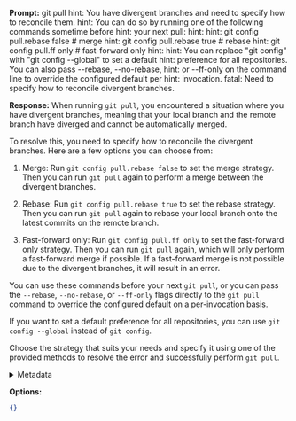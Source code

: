 **Prompt:**
git pull hint: You have divergent branches and need to specify how to reconcile them.
hint: You can do so by running one of the following commands sometime before
hint: your next pull:
hint: 
hint:   git config pull.rebase false  # merge
hint:   git config pull.rebase true   # rebase
hint:   git config pull.ff only       # fast-forward only
hint: 
hint: You can replace "git config" with "git config --global" to set a default
hint: preference for all repositories. You can also pass --rebase, --no-rebase,
hint: or --ff-only on the command line to override the configured default per
hint: invocation.
fatal: Need to specify how to reconcile divergent branches.

**Response:**
When running `git pull`, you encountered a situation where you have divergent branches, meaning that your local branch and the remote branch have diverged and cannot be automatically merged. 

To resolve this, you need to specify how to reconcile the divergent branches. Here are a few options you can choose from:

1. Merge: Run `git config pull.rebase false` to set the merge strategy. Then you can run `git pull` again to perform a merge between the divergent branches.

2. Rebase: Run `git config pull.rebase true` to set the rebase strategy. Then you can run `git pull` again to rebase your local branch onto the latest commits on the remote branch.

3. Fast-forward only: Run `git config pull.ff only` to set the fast-forward only strategy. Then you can run `git pull` again, which will only perform a fast-forward merge if possible. If a fast-forward merge is not possible due to the divergent branches, it will result in an error.

You can use these commands before your next `git pull`, or you can pass the `--rebase`, `--no-rebase`, or `--ff-only` flags directly to the `git pull` command to override the configured default on a per-invocation basis.

If you want to set a default preference for all repositories, you can use `git config --global` instead of `git config`.

Choose the strategy that suits your needs and specify it using one of the provided methods to resolve the error and successfully perform `git pull`.

<details><summary>Metadata</summary>

- Duration: 10377 ms
- Datetime: 2023-07-26T06:20:37.924665
- Model: gpt-3.5-turbo-0613

</details>

**Options:**
```json
{}
```

